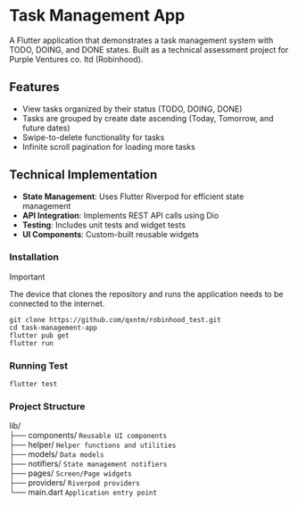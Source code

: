 # Task Management App

A Flutter application that demonstrates a task management system with TODO, DOING, and DONE states. Built as a technical assessment project for Purple Ventures co. ltd (Robinhood).

## Features

- View tasks organized by their status (TODO, DOING, DONE)
- Tasks are grouped by create date ascending (Today, Tomorrow, and future dates)
- Swipe-to-delete functionality for tasks
- Infinite scroll pagination for loading more tasks

## Technical Implementation

- **State Management**: Uses Flutter Riverpod for efficient state management
- **API Integration**: Implements REST API calls using Dio
- **Testing**: Includes unit tests and widget tests
- **UI Components**: Custom-built reusable widgets

### Installation

> [!IMPORTANT]  
> The device that clones the repository and runs the application needs to be connected to the internet.

```
git clone https://github.com/qxntm/robinhood_test.git
cd task-management-app
flutter pub get
flutter run
```

### Running Test

```
flutter test
```

### Project Structure

lib/  
├── components/ `Reusable UI components`  
├── helper/ `Helper functions and utilities`  
├── models/ `Data models`  
├── notifiers/ `State management notifiers`  
├── pages/ `Screen/Page widgets`  
├── providers/ `Riverpod providers`    
└── main.dart `Application entry point`  

